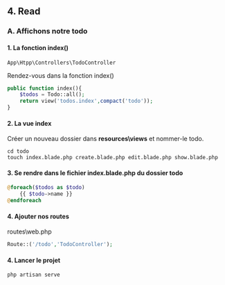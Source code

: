 ## 4. Read
### A. Affichons notre todo 

#### 1. La fonction index()

```
App\Htpp\Controllers\TodoController
```

Rendez-vous dans la fonction index()

```php
public function index(){
    $todos = Todo::all();
    return view('todos.index',compact('todo'));
}
```

#### 2. La vue index

Créer un nouveau dossier dans **resources\views** et nommer-le todo.

```
cd todo
touch index.blade.php create.blade.php edit.blade.php show.blade.php 
```

#### 3. Se rendre dans le fichier index.blade.php du dossier todo

```php
@foreach($todos as $todo)
    {{ $todo->name }}
@endforeach
```

#### 4. Ajouter nos routes

routes\web.php

```php
Route::('/todo','TodoController');

```

#### 4. Lancer le projet

```
php artisan serve
``` 




